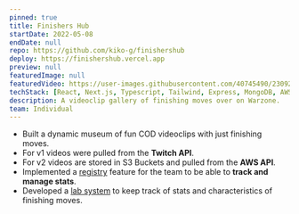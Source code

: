 ```yaml
---
pinned: true
title: Finishers Hub
startDate: 2022-05-08
endDate: null
repo: https://github.com/kiko-g/finishershub
deploy: https://finishershub.vercel.app
preview: null
featuredImage: null
featuredVideo: https://user-images.githubusercontent.com/40745490/230927052-362d6bd0-0abe-495d-9cbf-bd2524354e6e.mp4
techStack: [React, Next.js, Typescript, Tailwind, Express, MongoDB, AWS S3, Sheets API]
description: A videoclip gallery of finishing moves over on Warzone.
team: Individual
---
```


- Built a dynamic museum of fun COD videoclips with just finishing moves.
- For v1 videos were pulled from the **Twitch API**.
- For v2 videos are stored in S3 Buckets and pulled from the **AWS API**.
- Implemented a [registry](https://finishershub.vercel.app/registry) feature for the team to be able to **track and manage stats**.
- Developed a [lab system](https://finishershub.vercel.app/lab) to keep track of stats and characteristics of finishing moves.
